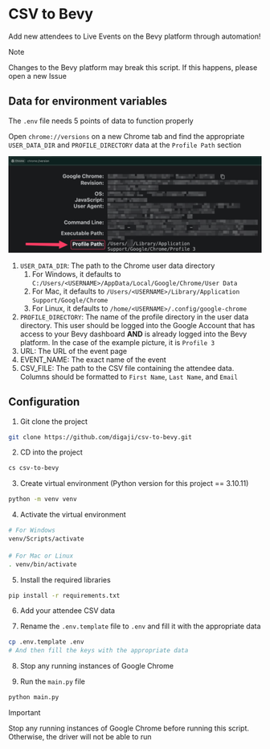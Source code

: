 # CSV to Bevy

Add new attendees to Live Events on the Bevy platform through automation!

> [!NOTE]
> Changes to the Bevy platform may break this script. If this happens, please open a new Issue

## Data for environment variables

The `.env` file needs 5 points of data to function properly

Open `chrome://versions` on a new Chrome tab and find the appropriate `USER_DATA_DIR` and `PROFILE_DIRECTORY` data at the `Profile Path` section

![chrome://version example](chrome_version.png)

1. `USER_DATA_DIR`: The path to the Chrome user data directory
   1. For Windows, it defaults to `C:/Users/<USERNAME>/AppData/Local/Google/Chrome/User Data`
   2. For Mac, it defaults to `/Users/<USERNAME>/Library/Application Support/Google/Chrome`
   3. For Linux, it defaults to `/home/<USERNAME>/.config/google-chrome`
2. `PROFILE_DIRECTORY`: The name of the profile directory in the user data directory. This user should be logged into the Google Account that has access to your Bevy dashboard **AND** is already logged into the Bevy platform. In the case of the example picture, it is `Profile 3`
3. URL: The URL of the event page
4. EVENT_NAME: The exact name of the event
5. CSV_FILE: The path to the CSV file containing the attendee data. Columns should be formatted to `First Name`, `Last Name`, and `Email`

## Configuration

1. Git clone the project

```bash
git clone https://github.com/digaji/csv-to-bevy.git
```

2. CD into the project

```bash
cs csv-to-bevy
```

3. Create virtual environment (Python version for this project == 3.10.11)

```bash
python -m venv venv
```

4. Activate the virtual environment

```bash
# For Windows
venv/Scripts/activate

# For Mac or Linux
. venv/bin/activate
```

5. Install the required libraries

```bash
pip install -r requirements.txt
```

6. Add your attendee CSV data

7. Rename the `.env.template` file to `.env` and fill it with the appropriate data

```bash
cp .env.template .env
# And then fill the keys with the appropriate data
```

8. Stop any running instances of Google Chrome

9. Run the `main.py` file

```bash
python main.py
```

> [!IMPORTANT]
> Stop any running instances of Google Chrome before running this script. Otherwise, the driver will not be able to run
